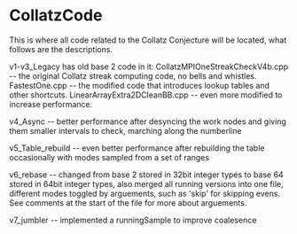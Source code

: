 # CollatzCode
This is where all code related to the Collatz Conjecture will be located, what follows are the descriptions.

v1-v3_Legacy has old base 2 code in it:
CollatzMPIOneStreakCheckV4b.cpp -- the original Collatz streak computing code, no bells and whistles.
FastestOne.cpp -- the modified code that introduces lookup tables and other shortcuts.
LinearArrayExtra2DCleanBB.cpp -- even more modified to increase performance.

v4_Async -- better performance after desyncing the work nodes and giving them smaller intervals to check, marching along the numberline

v5_Table_rebuild -- even better performance after rebuilding the table occasionally with modes sampled from a set of ranges

v6_rebase -- changed from base 2 stored in 32bit integer types to base 64 stored in 64bit integer types, also merged all running versions into one file, different modes toggled by arguements, such as 'skip' for skipping evens. See comments at the start of the file for more about arguements.

v7_jumbler -- implemented a runningSample to improve coalesence
